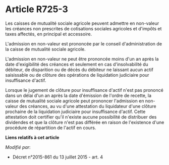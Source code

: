 # Article R725-3

Les caisses de mutualité sociale agricole peuvent admettre en non-valeur les créances non prescrites de cotisations sociales
agricoles et d'impôts et taxes affectés, en principal et accessoire. 

L'admission en non-valeur est prononcée par le conseil d'administration de la caisse de mutualité sociale agricole. 

L'admission en non-valeur ne peut être prononcée moins d'un an après la date d'exigibilité des créances et seulement en cas
d'insolvabilité du débiteur, de disparition ou de décès du débiteur ne laissant aucun actif saisissable ou de clôture des
opérations de liquidation judiciaire pour insuffisance d'actif. 

Lorsque le jugement de clôture pour insuffisance d'actif n'est pas prononcé dans un délai d'un an après la date d'émission de
l'ordre de recette, la caisse de mutualité sociale agricole peut prononcer l'admission en non-valeur des créances, au vu
d'une attestation du liquidateur d'une clôture prochaine de la liquidation judiciaire pour insuffisance d'actif. Cette
attestation doit certifier qu'il n'existe aucune possibilité de distribuer des dividendes et que la clôture n'est pas
différée en raison de l'existence d'une procédure de répartition de l'actif en cours.

**Liens relatifs à cet article**

_Modifié par_:

  - Décret n°2015-861 du 13 juillet 2015 - art. 4
